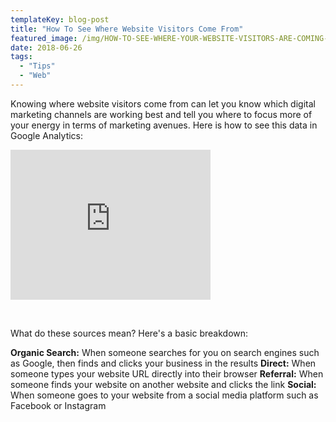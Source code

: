 ```yaml
---
templateKey: blog-post
title: "How To See Where Website Visitors Come From"
featured_image: /img/HOW-TO-SEE-WHERE-YOUR-WEBSITE-VISITORS-ARE-COMING-FROM.jpg
date: 2018-06-26
tags:
  - "Tips"
  - "Web"
---
```


Knowing where website visitors come from can let you know which digital marketing channels are working best and tell you where to focus more of your energy in terms of marketing avenues. Here is how to see this data in Google Analytics:

<iframe src="https://www.youtube.com/embed/eftSJNwEvaw?modestbranding=1&rel=0" width="320" height="240" frameborder="0" allowfullscreen="allowfullscreen"></iframe>

&nbsp;

What do these sources mean? Here's a basic breakdown:

**Organic Search:** When someone searches for you on search engines such as Google, then finds and clicks your business in the results
**Direct:** When someone types your website URL directly into their browser
**Referral:** When someone finds your website on another website and clicks the link
**Social:** When someone goes to your website from a social media platform such as Facebook or Instagram